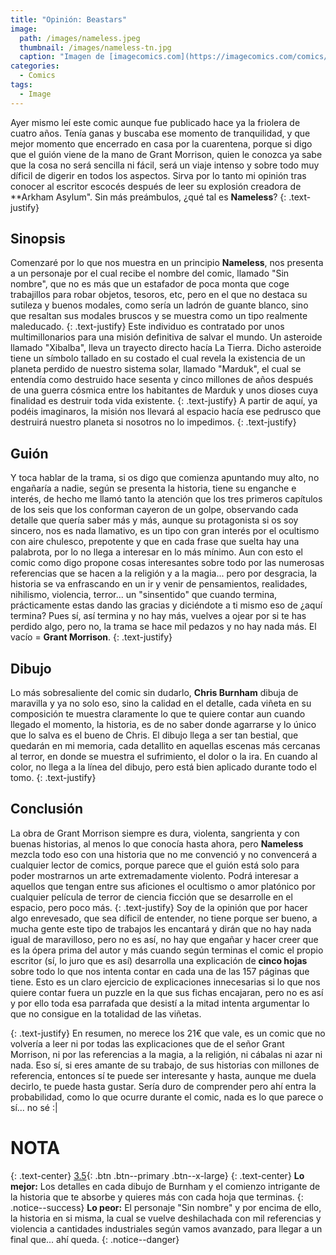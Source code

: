 ```yaml
---
title: "Opinión: Beastars"
image: 
  path: /images/nameless.jpeg
  thumbnail: /images/nameless-tn.jpg
  caption: "Imagen de [imagecomics.com](https://imagecomics.com/comics/series/nameless)"
categories:
  - Comics
tags:
  - Image
---
```


Ayer mismo leí este comic aunque fue publicado hace ya la friolera de cuatro años. Tenía ganas y buscaba ese momento de tranquilidad, y que mejor momento que encerrado en casa por la cuarentena, porque si digo que el guión viene de la mano de Grant Morrison, quien le conozca ya sabe que la cosa no será sencilla ni fácil, será un viaje intenso y sobre todo muy díficil de digerir en todos los aspectos. Sirva por lo tanto mi opinión tras conocer al escritor escocés después de leer su explosión creadora de **Arkham Asylum". Sin más preámbulos, ¿qué tal es **Nameless**?
{: .text-justify}

<!--more-->

## Sinopsis

Comenzaré por lo que nos muestra en un principio **Nameless**, nos presenta a un personaje por el cual recibe el nombre del comic, llamado "Sin nombre", que no es más que un estafador de poca monta que coge trabajillos para robar objetos, tesoros, etc, pero en el que no destaca su sutileza y buenos modales, como sería un ladrón de guante blanco, sino que resaltan sus modales bruscos y se muestra como un tipo realmente maleducado. 
{: .text-justify}
Este individuo es contratado por unos multimillonarios para una misión definitiva de salvar el mundo. Un asteroide llamado "Xibalba", lleva un trayecto directo hacía La Tierra. Dicho asteroide tiene un símbolo tallado en su costado el cual revela la existencia de un planeta perdido de nuestro sistema solar, llamado "Marduk", el cual se entendía como destruido hace sesenta y cinco millones de años después de una guerra cósmica entre los habitantes de Marduk y unos dioses cuya finalidad es destruir toda vida existente.
{: .text-justify}
A partir de aquí, ya podéis imaginaros, la misión nos llevará al espacio hacía ese pedrusco que destruirá nuestro planeta si nosotros no lo impedimos.
{: .text-justify}

## Guión
Y toca hablar de la trama, si os digo que comienza apuntando muy alto, no engañaría a nadie, según se presenta la historia, tiene su enganche e interés, de hecho me llamó tanto la atención que los tres primeros capítulos de los seis que los conforman cayeron de un golpe, observando cada detalle que quería saber más y más, aunque su protagonista si os soy sincero, nos es nada llamativo, es un tipo con gran interés por el ocultismo con aire chulesco, prepotente y que en cada frase que suelta hay una palabrota, por lo no llega a interesar en lo más mínimo. Aun con esto el comic como digo propone cosas interesantes sobre todo por las numerosas referencias que se hacen a la religión y a la magia... pero por desgracia, la historia se va enfrascando en un ir y venir de pensamientos, realidades, nihilismo, violencia, terror... un "sinsentido" que cuando termina, prácticamente estas dando las gracias y diciéndote a ti mismo eso de ¿aquí termina? Pues sí, así termina y no hay más, vuelves a ojear por si te has perdido algo, pero no, la trama se hace mil pedazos y no hay nada más. El vacío = **Grant Morrison**.
{: .text-justify}

## Dibujo
Lo más sobresaliente del comic sin dudarlo, **Chris Burnham** dibuja de maravilla y ya no solo eso, sino la calidad en el detalle, cada viñeta en su composición te muestra claramente lo que te quiere contar aun cuando llegado el momento, la historia, es de no saber donde agarrarse y lo único que lo salva es el bueno de Chris. El dibujo llega a ser tan bestial, que quedarán en mi memoria, cada detallito en aquellas escenas más cercanas al terror, en donde se muestra el sufrimiento, el dolor o la ira. En cuando al color, no llega a la línea del dibujo, pero está bien aplicado durante todo el tomo.
{: .text-justify}

## Conclusión
La obra de Grant Morrison siempre es dura, violenta, sangrienta y con buenas historias, al menos lo que conocía hasta ahora, pero **Nameless** mezcla todo eso con una historia que no me convenció y no convencerá a cualquier lector de comics, porque parece que el guión está solo para poder mostrarnos un arte extremadamente violento. Podrá interesar a aquellos que tengan entre sus aficiones el ocultismo o amor platónico por cualquier película de terror de ciencia ficción que se desarrolle en el espacio, pero poco más. 
{: .text-justify}
Soy de la opinión que por hacer algo enrevesado, que sea díficil de entender, no tiene porque ser bueno, a mucha gente este tipo de trabajos les encantará y dirán que no hay nada igual de maravilloso, pero no es así, no hay que engañar y hacer creer que es la ópera prima del autor y más cuando según terminas el comic el propio escritor (sí, lo juro que es así) desarrolla una explicación de **cinco hojas** sobre todo lo que nos intenta contar en cada una de las 157 páginas que tiene. Esto es un claro ejercicio de explicaciones innecesarias si lo que nos quiere contar fuera un puzzle en la que sus fichas encajaran, pero no es así y por ello toda esa parrafada que desistí a la mitad intenta argumentar lo que no consigue en la totalidad de las viñetas.

{: .text-justify}
En resumen, no merece los 21€ que vale, es un comic que no volvería a leer ni por todas las explicaciones que de el señor Grant Morrison, ni por las referencias a la magia, a la religión, ni cábalas ni azar ni nada. Eso sí, si eres amante de su trabajo, de sus historias con millones de referencia, entonces sí te puede ser interesante y hasta, aunque me duela decirlo, te puede hasta gustar. Sería duro de comprender pero ahí entra la probabilidad, como lo que ocurre durante el comic, nada es lo que parece o sí... no sé :|

# NOTA
{: .text-center}
[3.5](#){: .btn .btn--primary .btn--x-large}
{: .text-center}
**Lo mejor:** Los detalles en cada dibujo de Burnham y el comienzo intrigante de la historia que te absorbe y quieres más con cada hoja que terminas.
{: .notice--success}
**Lo peor:** El personaje "Sin nombre" y por encima de ello, la historia en si misma, la cual se vuelve deshilachada con mil referencias y violencia a cantidades industriales según vamos avanzado, para llegar a un final que... ahí queda.
{: .notice--danger}
